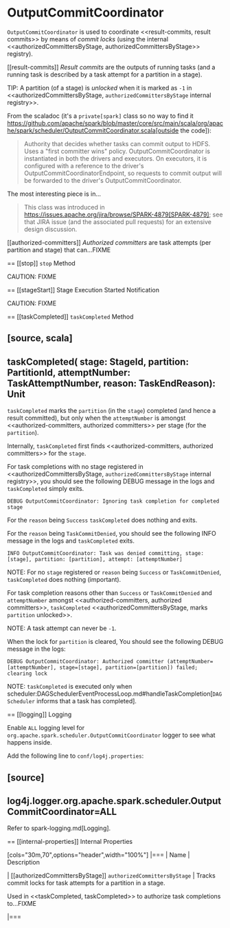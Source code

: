# OutputCommitCoordinator

`OutputCommitCoordinator` is used to coordinate <<result-commits, result commits>> by means of *commit locks* (using the internal <<authorizedCommittersByStage, authorizedCommittersByStage>> registry).

[[result-commits]]
*Result commits* are the outputs of running tasks (and a running task is described by a task attempt for a partition in a stage).

TIP: A partition (of a stage) is *unlocked* when it is marked as `-1` in <<authorizedCommittersByStage, `authorizedCommittersByStage` internal registry>>.

From the scaladoc (it's a `private[spark]` class so no way to find it https://github.com/apache/spark/blob/master/core/src/main/scala/org/apache/spark/scheduler/OutputCommitCoordinator.scala[outside the code]):

> Authority that decides whether tasks can commit output to HDFS. Uses a "first committer wins" policy.
> OutputCommitCoordinator is instantiated in both the drivers and executors. On executors, it is configured with a reference to the driver's OutputCommitCoordinatorEndpoint, so requests to commit output will be forwarded to the driver's OutputCommitCoordinator.

The most interesting piece is in...

> This class was introduced in https://issues.apache.org/jira/browse/SPARK-4879[SPARK-4879]; see that JIRA issue (and the associated pull requests) for an extensive design discussion.

[[authorized-committers]]
*Authorized committers* are task attempts (per partition and stage) that can...FIXME

== [[stop]] `stop` Method

CAUTION: FIXME

== [[stageStart]] Stage Execution Started Notification

CAUTION: FIXME

== [[taskCompleted]] `taskCompleted` Method

[source, scala]
----
taskCompleted(
  stage: StageId,
  partition: PartitionId,
  attemptNumber: TaskAttemptNumber,
  reason: TaskEndReason): Unit
----

`taskCompleted` marks the `partition` (in the `stage`) completed (and hence a result committed), but only when the `attemptNumber` is amongst <<authorized-committers, authorized committers>> per stage (for the `partition`).

Internally, `taskCompleted` first finds <<authorized-committers, authorized committers>> for the `stage`.

For task completions with no stage registered in <<authorizedCommittersByStage, `authorizedCommittersByStage` internal registry>>, you should see the following DEBUG message in the logs and `taskCompleted` simply exits.

```
DEBUG OutputCommitCoordinator: Ignoring task completion for completed stage
```

For the `reason` being `Success` `taskCompleted` does nothing and exits.

For the `reason` being `TaskCommitDenied`, you should see the following INFO message in the logs and `taskCompleted` exits.

```
INFO OutputCommitCoordinator: Task was denied committing, stage: [stage], partition: [partition], attempt: [attemptNumber]
```

NOTE: For no `stage` registered or `reason` being `Success` or `TaskCommitDenied`, `taskCompleted` does nothing (important).

For task completion reasons other than `Success` or `TaskCommitDenied` and `attemptNumber` amongst <<authorized-committers, authorized committers>>, `taskCompleted` <<authorizedCommittersByStage, marks `partition` unlocked>>.

NOTE: A task attempt can never be `-1`.

When the lock for `partition` is cleared, You should see the following DEBUG message in the logs:

```
DEBUG OutputCommitCoordinator: Authorized committer (attemptNumber=[attemptNumber], stage=[stage], partition=[partition]) failed; clearing lock
```

NOTE: `taskCompleted` is executed only when scheduler:DAGSchedulerEventProcessLoop.md#handleTaskCompletion[`DAGScheduler` informs that a task has completed].

== [[logging]] Logging

Enable `ALL` logging level for `org.apache.spark.scheduler.OutputCommitCoordinator` logger to see what happens inside.

Add the following line to `conf/log4j.properties`:

[source]
----
log4j.logger.org.apache.spark.scheduler.OutputCommitCoordinator=ALL
----

Refer to spark-logging.md[Logging].

== [[internal-properties]] Internal Properties

[cols="30m,70",options="header",width="100%"]
|===
| Name | Description

| [[authorizedCommittersByStage]] `authorizedCommittersByStage`
| Tracks commit locks for task attempts for a partition in a stage.

Used in <<taskCompleted, taskCompleted>> to authorize task completions to...FIXME

|===
